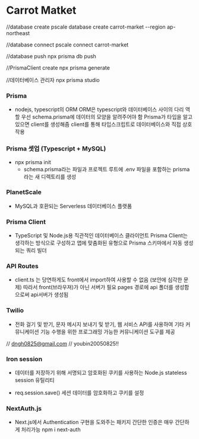 # Carrot Matket

//database create
pscale database create carrot-market --region ap-northeast

//database connect
pscale connect carrot-market

//database push
npx prisma db push

//PrismaClient create
npx prisma generate

//데이터베이스 관리자
npx prisma studio

### Prisma

- nodejs, typescript의 ORM
  ORM은 typescript와 데이터베이스 사이의 다리 역할
  우선 schema.prisma에 데이터의 모양을 알려주어야 함
  Prisma가 타입을 알고 있으면 client를 생성해줌
  client를 통해 타입스크립트로 데이터베이스와 직접 상호작용

### Prisma 셋업 (Typescript + MySQL)

- npx prisma init
  - schema.prisma라는 파일과 프로젝트 루트에 .env 파일을 포함하는 prisma라는 새 디렉토리를 생성

### PlanetScale

- MySQL과 호환되는 Serverless 데이터베이스 플랫폼

### Prisma Client

- TypeScript 및 Node.js용 직관적인 데이터베이스 클라이언트
  Prisma Client는 생각하는 방식으로 구성하고 앱에 맞춤화된 유형으로 Prisma 스키마에서 자동 생성되는 쿼리 빌더

### API Routes

- client.ts 는 당연하게도 front에서 import하여 사용할 수 없음 (보안에 심각한 문제)
  따라서 front(브라우져)가 아닌 서버가 필요
  pages 경로에 api 폴더를 생성함으로써 api서버가 생성됨

### Twilio

- 전화 걸기 및 받기, 문자 메시지 보내기 및 받기, 웹 서비스 API를 사용하여 기타 커뮤니케이션 기능 수행을 위한 프로그래밍 가능한 커뮤니케이션 도구를 제공

// dngh0825@gmail.com
// youbin20050825!!

### Iron session

- 데이터를 저장하기 위해 서명되고 암호화된 쿠키를 사용하는 Node.js stateless session 유틸리티

- req.session.save()
  세션 데이터를 암호화하고 쿠키를 설정

### NextAuth.js

- Next.js에서 Authentication 구현을 도와주는 패키지
  간단한 인증은 매우 간단하게 처리가능
  npm i next-auth
